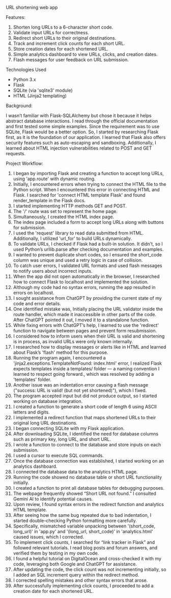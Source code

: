 URL shortening web app

Features:
1.  Shorten long URLs to a 6-character short code.
2.  Validate input URLs for correctness.
3.  Redirect short URLs to their original destinations.
4.  Track and increment click counts for each short URL.
5.  Store creation dates for each shortened URL.
6.  Simple analytics dashboard to view URLs, clicks, and creation dates.
7.  Flash messages for user feedback on URL submission.

Technologies Used

- Python 3.x
- Flask
- SQLite (via 'sqlite3' module)
- HTML (Jinja2 templating)


Background:

I wasn’t familiar with Flask-SQLAlchemy but chose it because it helps abstract database interactions.
I read through the official documentation and first tested some simple examples.
Since the requirement was to use SQLite, Flask would be a better option.
So, I started by researching Flask first, as it is the foundation of our application.
I learned that Flask also offers security features such as auto-escaping and sandboxing.
Additionally, I learned about HTML injection vulnerabilities related to POST and GET requests.


Project Workflow:

1. I began by importing Flask and creating a function to accept long URLs, using 'app.route' with dynamic routing.
2. Initially, I encountered errors when trying to connect the HTML file to the Python script. When I encountered this error in connecting HTML and Flask. I searched for 'connect HTML template Flask' and found render_template in the Flask docs.
3. I started implementing HTTP methods GET and POST.
4. The '/' route was set to represent the home page.
5. Simultaneously, I created the HTML index page.
6. The index page included a form to accept long URLs along with buttons for submission.
7. I used the 'request' library to read data submitted from HTML. Additionally, I utilized 'url_for' to build URLs dynamically.
8. To validate URLs, I checked if Flask had a built-in solution. It didn’t, so I used Python’s urllib.parse after checking documentation and examples.
9. I wanted to prevent duplicate short codes, so I ensured the short_code column was unique and used a retry logic in case of collision.
10. To catch user errors, I validated URL formats and used flash messages to notify users about incorrect inputs.
11. When the app did not open automatically in the browser, I researched how to connect Flask to localhost and implemented the solution.
12. Although my code had no syntax errors, running the app resulted in errors on localhost.
13. I sought assistance from ChatGPT by providing the current state of my code and error details.
14. One identified mistake was, Initially placing the URL validator inside the route handler, which made it inaccessible in other parts of the code. After ChatGPT pointed it out, I moved it to a standalone function.
15. While fixing errors with ChatGPT’s help, I learned to use the 'redirect' function to navigate between pages and prevent form resubmission.
16. I considered how to inform users when their URL is valid and shortening is in process, as invalid URLs were only known internally.
17. I researched how to display messages or alerts like in HTML and learned about Flask’s 'flash' method for this purpose.
18. Running the program again, I encountered a 'jinja2.exceptions.TemplateNotFound: index.html'  error, I realized Flask expects templates inside a templates/ folder — a naming convention I learned to respect going forward., which was resolved by adding a 'templates' folder.
19. Another issue was an indentation error causing a flash message ("success: URL is valid! (but not yet shortened)"), which I fixed.
20. The program accepted input but did not produce output, so I started working on database integration.
21. I created a function to generate a short code of length 6 using ASCII letters and digits.
22. I implemented a redirect function that maps shortened URLs to their original long URL destinations.
23. I began connecting SQLite with my Flask application.
24. After downloading SQLite, I identified the need for database columns such as primary key, long URL, and short URL.
25. I wrote a function to connect to the database and store inputs on each submission.
26. I used a cursor to execute SQL commands.
27. Once the database connection was established, I started working on an analytics dashboard.
28. I connected the database data to the analytics HTML page.
29. Running the code showed no database table or short URL functionality initially.
30. I created a function to print all database tables for debugging purposes.
31. The webpage frequently showed “Short URL not found.” I consulted Gemini AI to identify potential causes.
32. Upon review, I found syntax errors in the redirect function and analytics HTML template.
33. After seeing how the same bug repeated due to bad indentation, I started double-checking Python formatting more carefully.
34. Specifically, mismatched variable unpacking between '(short_code, long_url)' in 'app.py' and '(long_url, short_code)' in 'analytics.html' caused issues, which I corrected.
35. To implement click counts, I searched for “link tracker in Flask” and followed relevant tutorials. I read blog posts and forum answers, and verified them by testing in my own code.
36. I found a helpful tutorial on DigitalOcean and cross-checked it with my code, leveraging both Google and ChatGPT for assistance.
37. After updating the code, the click count was not incrementing initially, so I added an SQL increment query within the redirect method.
38. I corrected spelling mistakes and other syntax errors that arose.
39. After successfully implementing click counts, I proceeded to add a creation date for each shortened URL.
